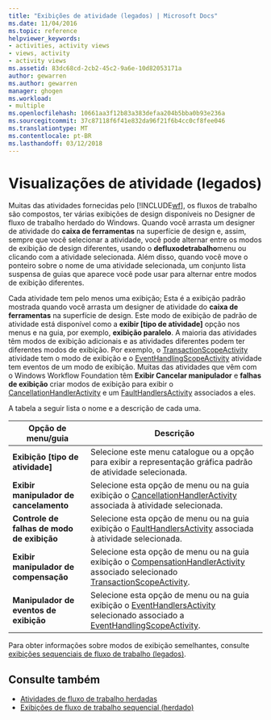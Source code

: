 ```yaml
---
title: "Exibições de atividade (legados) | Microsoft Docs"
ms.date: 11/04/2016
ms.topic: reference
helpviewer_keywords:
- activities, activity views
- views, activity
- activity views
ms.assetid: 83dc68cd-2cb2-45c2-9a6e-10d82053171a
author: gewarren
ms.author: gewarren
manager: ghogen
ms.workload:
- multiple
ms.openlocfilehash: 10661aa3f12b83a383defaa204b5bba0b93e236a
ms.sourcegitcommit: 37c87118f6f41e832da96f21f6b4cc0cf8fee046
ms.translationtype: MT
ms.contentlocale: pt-BR
ms.lasthandoff: 03/12/2018
---
```

# <a name="activity-views-legacy"></a>Visualizações de atividade (legados)
Muitas das atividades fornecidas pelo [!INCLUDE[wf](../workflow-designer/includes/wf_md.md)], os fluxos de trabalho são compostos, ter várias exibições de design disponíveis no Designer de fluxo de trabalho herdado do Windows. Quando você arrasta um designer de atividade do **caixa de ferramentas** na superfície de design e, assim, sempre que você selecionar a atividade, você pode alternar entre os modos de exibição de design diferentes, usando o **defluxodetrabalho**menu ou clicando com a atividade selecionada. Além disso, quando você move o ponteiro sobre o nome de uma atividade selecionada, um conjunto lista suspensa de guias que aparece você pode usar para alternar entre modos de exibição diferentes.

 Cada atividade tem pelo menos uma exibição; Esta é a exibição padrão mostrada quando você arrasta um designer de atividade do **caixa de ferramentas** na superfície de design. Este modo de exibição de padrão de atividade está disponível como a **exibir [tipo de atividade]** opção nos menus e na guia, por exemplo, **exibição paralelo**. A maioria das atividades têm modos de exibição adicionais e as atividades diferentes podem ter diferentes modos de exibição. Por exemplo, o [TransactionScopeActivity](http://go.microsoft.com/fwlink?LinkID=65093) atividade tem o modo de exibição e o [EventHandlingScopeActivity](http://go.microsoft.com/fwlink?LinkID=65030) atividade tem eventos de um modo de exibição. Muitas das atividades que vêm com o Windows Workflow Foundation têm **Exibir Cancelar manipulador** e **falhas de exibição** criar modos de exibição para exibir o [CancellationHandlerActivity](http://go.microsoft.com/fwlink?LinkID=65050) e um [FaultHandlersActivity](http://go.microsoft.com/fwlink?LinkID=65055) associados a eles.

 A tabela a seguir lista o nome e a descrição de cada uma.

|Opção de menu/guia|Descrição|
|----------------------|-----------------|
|**Exibição [tipo de atividade]**|Selecione este menu catalogue ou a opção para exibir a representação gráfica padrão de atividade selecionada.|
|**Exibir manipulador de cancelamento**|Selecione esta opção de menu ou na guia exibição o [CancellationHandlerActivity](http://go.microsoft.com/fwlink?LinkID=65050) associada à atividade selecionada.|
|**Controle de falhas de modo de exibição**|Selecione esta opção de menu ou na guia exibição o [FaultHandlersActivity](http://go.microsoft.com/fwlink?LinkID=65055) associada à atividade selecionada.|
|**Exibir manipulador de compensação**|Selecione esta opção de menu ou na guia exibição o [CompensationHandlerActivity](http://go.microsoft.com/fwlink?LinkID=65053) associado selecionado [TransactionScopeActivity](http://go.microsoft.com/fwlink?LinkID=65093).|
|**Manipulador de eventos de exibição**|Selecione esta opção de menu ou na guia exibição o [EventHandlersActivity](http://go.microsoft.com/fwlink?LinkID=65018) selecionado associado a [EventHandlingScopeActivity](http://go.microsoft.com/fwlink?LinkID=65030).|

 Para obter informações sobre modos de exibição semelhantes, consulte [exibições sequenciais de fluxo de trabalho (legados)](../workflow-designer/sequential-workflow-views-legacy.md).

## <a name="see-also"></a>Consulte também

- [Atividades de fluxo de trabalho herdadas](../workflow-designer/legacy-workflow-activities.md)
- [Exibições de fluxo de trabalho sequencial (herdado)](../workflow-designer/sequential-workflow-views-legacy.md)